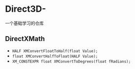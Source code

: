 # Direct3D-
一个基础学习的仓库

## DirectXMath
- `HALF XMConvertFloatToHalf(float Value);`
- `float XMConvertHalfToFloat(HALF Value);`
- `XM_CONSTEXPR float XMConvertToDegrees(float fRadians);`
